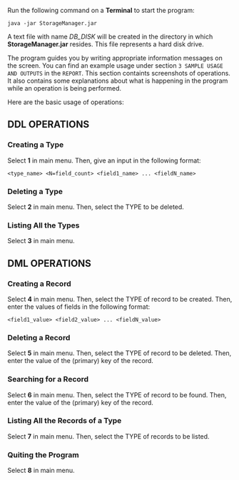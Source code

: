 Run the following command on a **Terminal** to start the program:

`java -jar StorageManager.jar`

A text file with name *DB_DISK* will be created in the directory in which **StorageManager.jar** resides.
This file represents a hard disk drive.


The program guides you by writing appropriate information messages on the screen.
You can find an example usage under section `3 SAMPLE USAGE AND OUTPUTS` in the `REPORT`.
This section containts screenshots of operations.
It also contains some explanations about what is happening in the program while an operation is being performed.


Here are the basic usage of operations:


## DDL OPERATIONS

### Creating a Type
Select **1** in main menu.
Then, give an input in the following format:

`<type_name> <N=field_count> <field1_name> ... <fieldN_name>`


### Deleting a Type
Select **2** in main menu.
Then, select the TYPE to be deleted.


### Listing All the Types
Select **3** in main menu.


## DML OPERATIONS

### Creating a Record
Select **4** in main menu.
Then, select the TYPE of record to be created.
Then, enter the values of fields in the following format:

`<field1_value> <field2_value> ... <fieldN_value>`


### Deleting a Record
Select **5** in main menu.
Then, select the TYPE of record to be deleted.
Then, enter the value of the (primary) key of the record.


### Searching for a Record
Select **6** in main menu.
Then, select the TYPE of record to be found.
Then, enter the value of the (primary) key of the record.


### Listing All the Records of a Type
Select **7** in main menu.
Then, select the TYPE of records to be listed.


### Quiting the Program
Select **8** in main menu.
